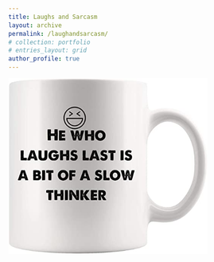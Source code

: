 ```yaml
---
title: Laughs and Sarcasm
layout: archive
permalink: /laughandsarcasm/
# collection: portfolio
# entries_layout: grid
author_profile: true
---
```

<img src="../assets/images/holder_1.jpg" width="400"/> 
